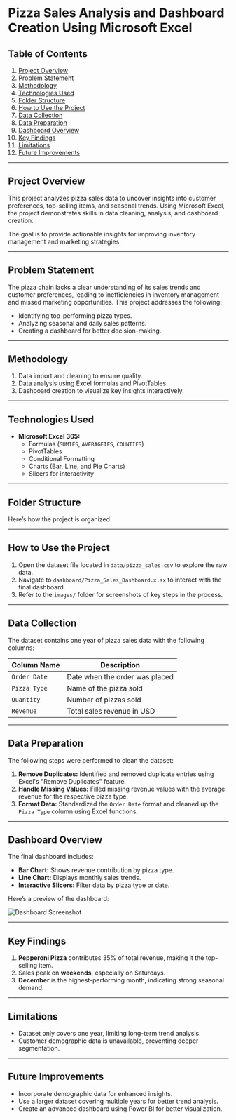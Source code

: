 # Pizza Sales Analysis and Dashboard Creation Using Microsoft Excel

## Table of Contents
1. [Project Overview](#project-overview)
2. [Problem Statement](#problem-statement)
3. [Methodology](#methodology)
4. [Technologies Used](#technologies-used)
5. [Folder Structure](#folder-structure)
6. [How to Use the Project](#how-to-use-the-project)
7. [Data Collection](#data-collection)
8. [Data Preparation](#data-preparation)
9. [Dashboard Overview](#dashboard-overview)
10. [Key Findings](#key-findings)
11. [Limitations](#limitations)
12. [Future Improvements](#future-improvements)

---

## Project Overview
This project analyzes pizza sales data to uncover insights into customer preferences, top-selling items, and seasonal trends. Using Microsoft Excel, the project demonstrates skills in data cleaning, analysis, and dashboard creation.

The goal is to provide actionable insights for improving inventory management and marketing strategies.

---

## Problem Statement
The pizza chain lacks a clear understanding of its sales trends and customer preferences, leading to inefficiencies in inventory management and missed marketing opportunities. This project addresses the following:
- Identifying top-performing pizza types.
- Analyzing seasonal and daily sales patterns.
- Creating a dashboard for better decision-making.

---

## Methodology
1. Data import and cleaning to ensure quality.
2. Data analysis using Excel formulas and PivotTables.
3. Dashboard creation to visualize key insights interactively.

---

## Technologies Used
- **Microsoft Excel 365:**
  - Formulas (`SUMIFS`, `AVERAGEIFS`, `COUNTIFS`)
  - PivotTables
  - Conditional Formatting
  - Charts (Bar, Line, and Pie Charts)
  - Slicers for interactivity

---

## Folder Structure
Here’s how the project is organized:


---

## How to Use the Project
1. Open the dataset file located in `data/pizza_sales.csv` to explore the raw data.
2. Navigate to `dashboard/Pizza_Sales_Dashboard.xlsx` to interact with the final dashboard.
3. Refer to the `images/` folder for screenshots of key steps in the process.

---

## Data Collection
The dataset contains one year of pizza sales data with the following columns:

| **Column Name**   | **Description**                  |
|-------------------|----------------------------------|
| `Order Date`      | Date when the order was placed  |
| `Pizza Type`      | Name of the pizza sold          |
| `Quantity`        | Number of pizzas sold           |
| `Revenue`         | Total sales revenue in USD      |

---

## Data Preparation
The following steps were performed to clean the dataset:
1. **Remove Duplicates:** Identified and removed duplicate entries using Excel's "Remove Duplicates" feature.
2. **Handle Missing Values:** Filled missing revenue values with the average revenue for the respective pizza type.
3. **Format Data:** Standardized the `Order Date` format and cleaned up the `Pizza Type` column using Excel functions.

---

## Dashboard Overview
The final dashboard includes:
- **Bar Chart:** Shows revenue contribution by pizza type.
- **Line Chart:** Displays monthly sales trends.
- **Interactive Slicers:** Filter data by pizza type or date.

Here’s a preview of the dashboard:

![Dashboard Screenshot](images/dashboard_screenshot.png)

---

## Key Findings
1. **Pepperoni Pizza** contributes 35% of total revenue, making it the top-selling item.
2. Sales peak on **weekends**, especially on Saturdays.
3. **December** is the highest-performing month, indicating strong seasonal demand.

---

## Limitations
- Dataset only covers one year, limiting long-term trend analysis.
- Customer demographic data is unavailable, preventing deeper segmentation.

---

## Future Improvements
- Incorporate demographic data for enhanced insights.
- Use a larger dataset covering multiple years for better trend analysis.
- Create an advanced dashboard using Power BI for better visualization.


